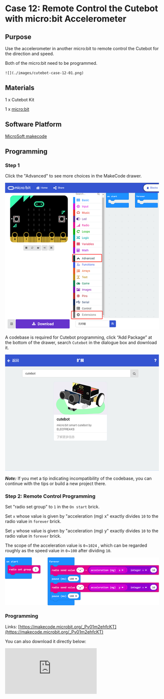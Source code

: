 # Case 12: Remote Control the Cutebot with micro:bit Accelerometer

## Purpose

Use the accelerometer in another micro:bit to remote control the Cutebot for the direction and speed.

Both of the micro:bit need to be programmed.

``![](./images/cutebot-case-12-01.png)``

## Materials

1 x Cutebot Kit

1 x [micro:bit](https://www.elecfreaks.com/microbit_edu.html)

## Software Platform


[MicroSoft makecode](https://makecode.microbit.org/#)

## Programming


### Step 1

Click the "Advanced" to see more choices in the MakeCode drawer.

![](./images/cutebot-pk-1.png)

A codebase is required for Cutebot programming, click “Add Package” at the bottom of the drawer, search `Cutebot` in the dialogue box and download it.

![](./images/cutebot-pk-11.png)

***Note:*** If you met a tip indicating incompatibility of the codebase, you can continue with the tips or build a new project there.

### Step 2: Remote Control Programming

Set "radio set group" to `1` in the `On start` brick.

Set `x` whose value is given by "acceleration (mg) x" exactly divides `10` to the radio value in `forever` brick.

Set `y` whose value is given by "acceleration (mg) y" exactly divides `10` to the radio value in `forever` brick.

The scope of the acceleration value is `0`~`1024` , which can be regarded roughly as the speed value in `0`~`100` after dividing `10`.

![](./images/case_12_01.png)

### Programming

Links: [https://makecode.microbit.org/_Pv01m2ehfcKT](https://makecode.microbit.org/_Pv01m2ehfcKT)

You can also download it directly below:

<div
    style={{
        position: 'relative',
        paddingBottom: '60%',
        overflow: 'hidden',
    }}
>
    <iframe
        src="https://makecode.microbit.org/_Pv01m2ehfcKT"
        frameborder="0"
        sandbox="allow-popups allow-forms allow-scripts allow-same-origin"
        style={{
            position: 'absolute',
            width: '100%',
            height: '100%',
        }}
    />
</div>

### Step 3: Cutebot Programming

Set the "radio set group" to `1` in the `On start` brick. Items must be the same with the remote control for the correct match.

Drag two "if" bricks into the `on radio received` brick and judge if the radio revived value `name` is `x` or `y`

If the radio received value `name` is `x`, it is the data for `X` and then save the `value` in the variable `xValue`.

If the radio received value `name` is `y`, it is the data for `y` and then save the `value` in the variable `yValue`.

In `forever` brick, set the left wheel speed to `yValue`+`xValue` and right wheel speed to `yValue`-`xValue`.

![](./images/case_12_02.png)

### Programming

Links: [https://makecode.microbit.org/_VYxbiCVtE962](https://makecode.microbit.org/_VYxbiCVtE962)

You can also download it directly below:

<div
    style={{
        position: 'relative',
        paddingBottom: '60%',
        overflow: 'hidden',
    }}
>
    <iframe
        src="https://makecode.microbit.org/_VYxbiCVtE962"
        frameborder="0"
        sandbox="allow-popups allow-forms allow-scripts allow-same-origin"
        style={{
            position: 'absolute',
            width: '100%',
            height: '100%',
        }}
    />
</div>

## Result

The moving direction of the Cutebot is controlled by the tilt degree of the micro:bit.

The tilt angle of the controlling micro:bit controls the speed of the Cutebot

![](./images/cutebot-case-12.gif)

## Exploration
---

## FAQ
---

## Relevant Files
---

